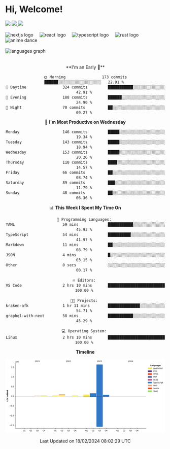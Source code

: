<div align="center">
  <h1 align="left">
    Hi, Welcome!
  </h1>
  <div align="left">
    <div>
      <img src="https://img.shields.io/github/followers/kraken-afk.svg?style=social&label=Follow&maxAge=2592000" />
      <a href="https://twitter.com/trshppl">
        <img src="https://img.shields.io/twitter/follow/trshppl" />
      </a>
      <a href="https://nv-me.vercel.app">
        <img src="https://img.shields.io/badge/visit-my_site-blue" />
      </a>
    </div>
    <br />
    <div>
      <img src="https://skillicons.dev/icons?i=nextjs" height="40" alt="nextjs logo" />
      <img width="12" />
      <img src="https://skillicons.dev/icons?i=react" height="40" alt="react logo" />
      <img width="12" />
      <img src="https://skillicons.dev/icons?i=ts" height="40" alt="typescript logo" />
      <img width="12" />
      <img src="https://skillicons.dev/icons?i=rust" height="40" alt="rust logo" />
      <img src="https://media.tenor.com/sbvSVkB_hq8AAAAi/anime-dens.gif" alt="anime dance" height="40" />
    </div>
    <br />
    <div>
      <img src="https://github-readme-stats.vercel.app/api/top-langs?username=kraken-afk&locale=en&hide_title=false&layout=compact&card_width=320&langs_count=6&theme=rose_pine&hide_border=true&order=2" height="150" alt="languages graph" />
    </div>
  </div>
  <br />
  <br/>
  <!--START_SECTION:waka-->
**I'm an Early 🐤** 

```text
🌞 Morning                173 commits         ██████░░░░░░░░░░░░░░░░░░░   22.91 % 
🌆 Daytime                324 commits         ███████████░░░░░░░░░░░░░░   42.91 % 
🌃 Evening                188 commits         ██████░░░░░░░░░░░░░░░░░░░   24.90 % 
🌙 Night                  70 commits          ██░░░░░░░░░░░░░░░░░░░░░░░   09.27 % 
```
📅 **I'm Most Productive on Wednesday** 

```text
Monday                   146 commits         █████░░░░░░░░░░░░░░░░░░░░   19.34 % 
Tuesday                  143 commits         █████░░░░░░░░░░░░░░░░░░░░   18.94 % 
Wednesday                153 commits         █████░░░░░░░░░░░░░░░░░░░░   20.26 % 
Thursday                 110 commits         ████░░░░░░░░░░░░░░░░░░░░░   14.57 % 
Friday                   66 commits          ██░░░░░░░░░░░░░░░░░░░░░░░   08.74 % 
Saturday                 89 commits          ███░░░░░░░░░░░░░░░░░░░░░░   11.79 % 
Sunday                   48 commits          ██░░░░░░░░░░░░░░░░░░░░░░░   06.36 % 
```


📊 **This Week I Spent My Time On** 

```text
💬 Programming Languages: 
YAML                     59 mins             ███████████░░░░░░░░░░░░░░   45.93 % 
TypeScript               54 mins             ██████████░░░░░░░░░░░░░░░   41.97 % 
Markdown                 11 mins             ██░░░░░░░░░░░░░░░░░░░░░░░   08.79 % 
JSON                     4 mins              █░░░░░░░░░░░░░░░░░░░░░░░░   03.15 % 
Other                    0 secs              ░░░░░░░░░░░░░░░░░░░░░░░░░   00.17 % 

🔥 Editors: 
VS Code                  2 hrs 10 mins       █████████████████████████   100.00 % 

🐱‍💻 Projects: 
kraken-afk               1 hr 11 mins        ██████████████░░░░░░░░░░░   54.71 % 
graphql-with-next        58 mins             ███████████░░░░░░░░░░░░░░   45.29 % 

💻 Operating System: 
Linux                    2 hrs 10 mins       █████████████████████████   100.00 % 
```

**Timeline**

![Lines of Code chart](https://raw.githubusercontent.com/kraken-afk/kraken-afk/main/assets/bar_graph.png)


 Last Updated on 18/02/2024 08:02:29 UTC
<!--END_SECTION:waka-->
</div>
<br />